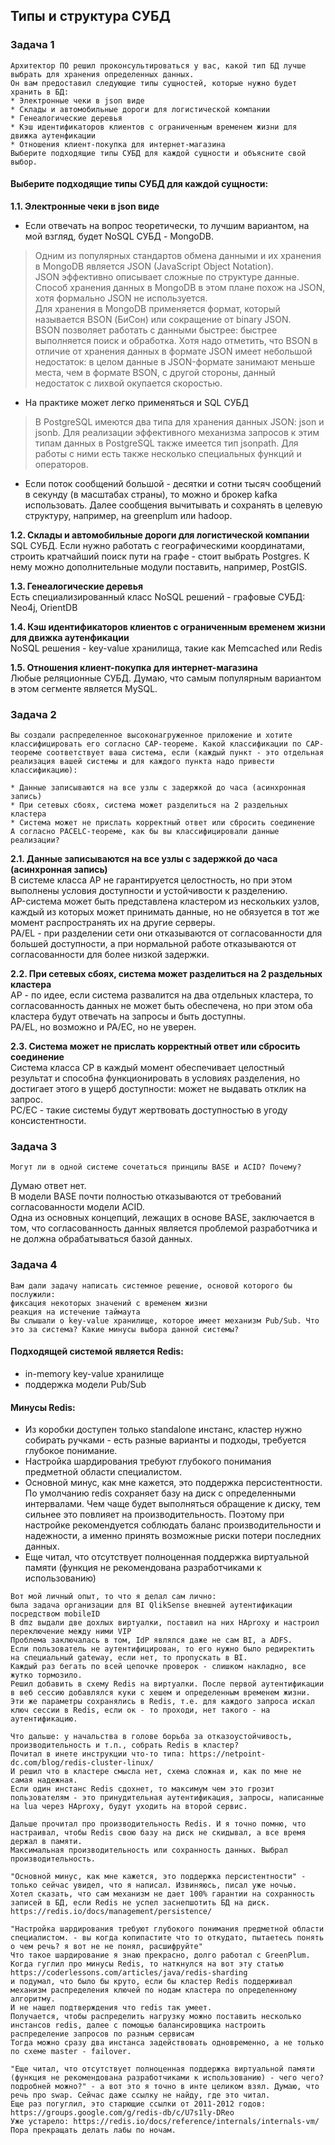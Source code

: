 ## Типы и структура СУБД

### Задача 1
```text
Архитектор ПО решил проконсультироваться у вас, какой тип БД лучше выбрать для хранения определенных данных.
Он вам предоставил следующие типы сущностей, которые нужно будет хранить в БД:
* Электронные чеки в json виде
* Склады и автомобильные дороги для логистической компании
* Генеалогические деревья
* Кэш идентификаторов клиентов с ограниченным временем жизни для движка аутенфикации
* Отношения клиент-покупка для интернет-магазина
Выберите подходящие типы СУБД для каждой сущности и объясните свой выбор.
```
#### Выберите подходящие типы СУБД для каждой сущности:
__1.1. Электронные чеки в json виде__  
* Если отвечать на вопрос теоретически, то лучшим вариантом, на мой взгляд, будет NoSQL СУБД - MongoDB.  
> Одним из популярных стандартов обмена данными и их хранения в MongoDB является JSON (JavaScript Object Notation).  
JSON эффективно описывает сложные по структуре данные. Способ хранения данных в MongoDB в этом плане похож на JSON, хотя формально JSON не используется.  
Для хранения в MongoDB применяется формат, который называется BSON (БиСон) или сокращение от binary JSON.  
BSON позволяет работать с данными быстрее: быстрее выполняется поиск и обработка. Хотя надо отметить, что BSON в отличие от хранения данных в формате JSON имеет небольшой недостаток: в целом данные в JSON-формате занимают меньше места, чем в формате BSON, с другой стороны, данный недостаток с лихвой окупается скоростью.

* На практике может легко применяться и SQL СУБД   
> В PostgreSQL имеются два типа для хранения данных JSON: json и jsonb. Для реализации эффективного механизма запросов к этим типам данных в PostgreSQL также имеется тип jsonpath.
Для работы с ними есть также несколько специальных функций и операторов.

* Если поток сообщений большой - десятки и сотни тысяч сообщений в секунду (в масштабах страны), то можно и брокер kafka использовать.
Далее сообщения вычитывать и сохранять в целевую структуру, например, на greenplum или hadoop.

__1.2. Склады и автомобильные дороги для логистической компании__  
SQL СУБД. Если нужно работать с географическими координатами, строить кратчайший поиск пути на графе - стоит выбрать Postgres. К нему можно дополнительные модули поставить, например, PostGIS.

__1.3. Генеалогические деревья__  
Есть специализированный класс NoSQL решений - графовые СУБД: Neo4j, OrientDB   

__1.4. Кэш идентификаторов клиентов с ограниченным временем жизни для движка аутенфикации__  
NoSQL решения - key-value хранилища, такие как Memcached или Redis  

__1.5. Отношения клиент-покупка для интернет-магазина__  
Любые реляционные СУБД. Думаю, что самым популярным вариантом в этом сегменте является MySQL.  

### Задача 2
```text
Вы создали распределенное высоконагруженное приложение и хотите классифицировать его согласно CAP-теореме. Какой классификации по CAP-теореме соответствует ваша система, если (каждый пункт - это отдельная реализация вашей системы и для каждого пункта надо привести классификацию):

* Данные записываются на все узлы с задержкой до часа (асинхронная запись)
* При сетевых сбоях, система может разделиться на 2 раздельных кластера
* Система может не прислать корректный ответ или сбросить соединение
А согласно PACELC-теореме, как бы вы классифицировали данные реализации?
```
__2.1. Данные записываются на все узлы с задержкой до часа (асинхронная запись)__  
В системе класса AP не гарантируется целостность, но при этом выполнены условия доступности и устойчивости к разделению.  
AP-система может быть представлена кластером из нескольких узлов, каждый из которых может принимать данные, но не обязуется в тот же момент распространять их на другие серверы.  
PA/EL - при разделении сети они отказываются от согласованности для большей доступности, а при нормальной работе отказываются от согласованности для более низкой задержки.    

__2.2. При сетевых сбоях, система может разделиться на 2 раздельных кластера__  
AP - по идее, если система развалится на два отдельных кластера, то согласованность данных не может быть обеспечена, но при этом оба кластера будут отвечать на запросы и быть доступны.  
PA/EL, но возможно и PA/EC, но не уверен.


__2.3. Система может не прислать корректный ответ или сбросить соединение__  
Система класса CP в каждый момент обеспечивает целостный результат и способна функционировать в условиях разделения, но достигает этого в ущерб доступности: может не выдавать отклик на запрос.  
PC/EC - такие системы будут жертвовать доступностью в угоду консистентности.

### Задача 3
```text
Могут ли в одной системе сочетаться принципы BASE и ACID? Почему?
```
Думаю ответ нет.  
В модели BASE почти полностью отказываются от требований согласованности модели ACID.  
Одна из основных концепций, лежащих в основе BASE, заключается в том, что согласованность данных является проблемой разработчика и не должна обрабатываться базой данных.

### Задача 4
```text
Вам дали задачу написать системное решение, основой которого бы послужили:
фиксация некоторых значений с временем жизни
реакция на истечение таймаута
Вы слышали о key-value хранилище, которое имеет механизм Pub/Sub. Что это за система? Какие минусы выбора данной системы?
```
#### Подходящей системой является Redis:  
* in-memory key-value хранилище
* поддержка модели Pub/Sub
#### Минусы Redis:  
* Из коробки доступен только standalone инстанс, кластер нужно собирать ручками - есть разные варианты и подходы, требуется глубокое понимание.
* Настройка шардирования требуют глубокого понимания предметной области специалистом.
* Основной минус, как мне кажется, это поддержка персистентности.
По умолчанию redis сохраняет базу на диск с определенными интервалами. Чем чаще будет выполняться обращение к диску, тем сильнее это повлияет на производительность.
Поэтому при настройке рекомендуется соблюдать баланс производительности и надежности, а именно принять возможные риски потери последних данных.
* Еще читал, что отсутствует полноценная поддержка виртуальной памяти (функция не рекомендована разработчиками к использованию)
```
Вот мой личный опыт, то что я делал сам лично:
была задача организации для BI QlikSense внешней аутентификации посредством mobileID
В dmz выдали две дохлых виртуалки, поставил на них HAproxy и настроил переключение между ними VIP
Проблема заключалась в том, IdP являлся даже не сам BI, а ADFS.
Если пользователь не аутентифицирован, то его нужно было редиректить на специальный gateway, если нет, то пропускать в BI.
Каждый раз бегать по всей цепочке проверок - слишком накладно, все жутко тормозило.
Решил добавить в схему Redis на виртуалки. После первой аутентификации в веб сессию добавлялся куки с хешем и определенным временем жизни.
Эти же параметры сохранялись в Redis, т.е. для каждого запроса искал ключ сессии в Redis, если ок - то проходи, нет такого - на аутентификацию.

Что дальше: у начальства в голове борьба за отказоустойчивость, производительность и т.п., собрать Redis в кластер?
Почитал в инете инструкции что-то типа: https://netpoint-dc.com/blog/redis-cluster-linux/
И решил что в кластере смысла нет, схема сложная и, как по мне не самая надежная.
Если один инстанс Redis сдохнет, то максимум чем это грозит пользователям - это принудительная аутентификация, запросы, написанные на lua через HAproxy, будут уходить на второй сервис.

Дальше прочитал про производительность Redis. И я точно помню, что настраивал, чтобы Redis свою базу на диск не скидывал, а все время держал в памяти.
Максимальная производительность или сохранность данных. Выбрал производительность.

"Основной минус, как мне кажется, это поддержка персистентности" - только сейчас увидел, что я написал. Извиняюсь, писал уже ночью.
Хотел сказать, что сам механизм не дает 100% гарантии на сохранность записей в БД, если Redis не успел заснепшотить БД на диск.
https://redis.io/docs/management/persistence/

"Настройка шардирования требуют глубокого понимания предметной области специалистом. - вы когда копипастите что то откудато, пытаетесь понять о чем речь? я вот не не понял, расшифруйте"
Что такое шардирование я знаю прекрасно, долго работал с GreenPlum.
Когда гуглил про минусы Redis, то наткнулся на вот эту статью https://coderlessons.com/articles/java/redis-sharding
и подумал, что было бы круто, если бы кластер Redis поддерживал механизм распределения ключей по нодам кластера по определенному алгоритму.
И не нашел подтверждения что redis так умеет.
Получается, чтобы распределить нагрузку можно поставить несколько инстансов redis, далее с помощью балансировщика настроить распределение запросов по разным сервисам
Тогда можно сразу два инстанса задействовать одновременно, а не только по схеме master - failover.

"Еще читал, что отсутствует полноценная поддержка виртуальной памяти (функция не рекомендована разработчиками к использованию) - чего чего? подробней можно?" - а вот это я точно в инте целиком взял. Думаю, что речь про swap. Сейчас даже ссылку не найду, где это читал.
Еще раз погуглил, это старющие ссылки от 2011-2012 годов: https://groups.google.com/g/redis-db/c/U7s1ly-DReo
Уже устарело: https://redis.io/docs/reference/internals/internals-vm/
Пора прекращать делать лабы по ночам.
```